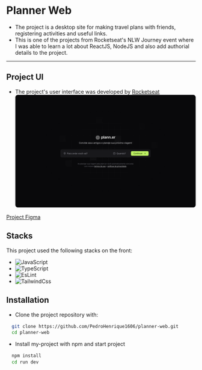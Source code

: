 # Planner Web
- The project is a desktop site for making travel plans with friends, registering activities and useful links.
- This is one of the projects from Rocketseat's NLW Journey event where I was able to learn a lot about ReactJS, NodeJS and also add authorial details to the project.
---

## Project UI
- The project's user interface was developed by [Rocketseat](https://github.com/rocketseat-education)
![ThumbProject](./public/thumproject.png)

[Project Figma](https://www.figma.com/design/KzQK02Eeuyrzjt19I462FC/NLW-Journey-%E2%80%A2-Planejador-de-viagem-(Community)?node-id=0-1&node-type=canvas&t=kg3mf6aaZAdZbtmG-0)


## Stacks

This project used the following stacks on the front:

- ![JavaScript](https://img.shields.io/badge/JavaScript-323330?style=for-the-badge&logo=javascript&logoColor=F7DF1E)
- ![TypeScript](https://img.shields.io/badge/TypeScript-007ACC?style=for-the-badge&logo=typescript&logoColor=white)
- ![EsLint](https://img.shields.io/badge/eslint-3A33D1?style=for-the-badge&logo=eslint&logoColor=white)
- ![TailwindCss](https://img.shields.io/badge/Tailwind_CSS-38B2AC?style=for-the-badge&logo=tailwind-css&logoColor=white)


## Installation

- Clone the project repository with:

```bash
  git clone https://github.com/PedroHenrique1606/planner-web.git
  cd planner-web
```
- Install my-project with npm and start project
    
```bash
  npm install
  cd run dev
```
    